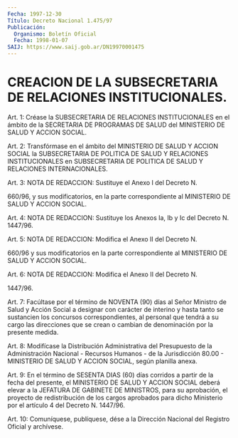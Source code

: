 ```yaml
---
Fecha: 1997-12-30
Título: Decreto Nacional 1.475/97
Publicación:
  Organismo: Boletín Oficial
  Fecha: 1998-01-07
SAIJ: https://www.saij.gob.ar/DN19970001475
---
```

# CREACION DE LA SUBSECRETARIA DE RELACIONES INSTITUCIONALES.

<a id="1"></a>
Art. 1: Créase la  SUBSECRETARIA DE RELACIONES INSTITUCIONALES en el ámbito de la SECRETARIA  DE PROGRAMAS DE SALUD del MINISTERIO DE SALUD Y ACCION SOCIAL.

<a id="2"></a>
Art. 2: Transfórmase en el ámbito del MINISTERIO DE SALUD Y ACCION SOCIAL  la  SUBSECRETARIA  DE  POLITICA    DE  SALUD  Y  RELACIONES INSTITUCIONALES en SUBSECRETARIA DE POLITICA  DE SALUD Y RELACIONES INTERNACIONALES.

<a id="3"></a>
Art.  3: NOTA DE REDACCION: Sustituye el Anexo I del Decreto N.

660/96,  y sus modificatorios, en la parte correspondiente al MINISTERIO DE SALUD Y ACCION SOCIAL.

<a id="4"></a>
Art. 4: NOTA DE REDACCION: Sustituye los Anexos Ia, Ib y Ic del Decreto N. 1447/96.

<a id="5"></a>
Art. 5: NOTA DE REDACCION: Modifica el Anexo II del Decreto N.

660/96 y sus modificatorios en la parte correspondiente al MINISTERIO DE SALUD Y ACCION  SOCIAL.

<a id="6"></a>
Art. 6: NOTA DE REDACCION: Modifica el Anexo II del Decreto N.

1447/96.

<a id="7"></a>
Art. 7: Facúltase por el término de NOVENTA  (90)  días  al  Señor Ministro  de  Salud  y  Acción  Social  a  designar con carácter de interino y hasta tanto se sustancien los concursos correspondientes, al personal que tendrá a su cargo las direcciones que  se  crean  o  cambian de denominación por la  presente  medida.

<a id="8"></a>
Art. 8: Modifícase  la Distribución Administrativa del Presupuesto de la Administración Nacional - Recursos Humanos - de la Jurisdicción 80.00 - MINISTERIO DE SALUD  Y  ACCION  SOCIAL, según planilla anexa.

<a id="9"></a>
Art. 9: En el término de SESENTA DIAS (60) días corridos  a partir de  la  fecha  del presente, el MINISTERIO DE SALUD Y ACCION SOCIAL deberá elevar a  la  JEFATURA  DE  GABINETE  DE  MINISTROS, para su aprobación,  el proyecto de redistribución de los cargos  aprobados para dicho Ministerio  por  el  artículo  4  del Decreto N. 1447/96.

<a id="10"></a>
Art.  10: Comuníquese, publíquese, dése a la Dirección Nacional del Registro Oficial  y archívese.